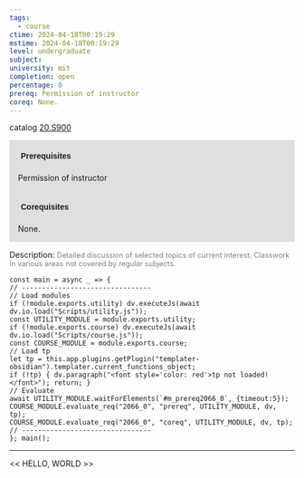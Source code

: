 ```yaml
---
tags:
  - course
ctime: 2024-04-18T00:19:29
mstime: 2024-04-18T00:19:29
level: undergraduate
subject: 
university: mit
completion: open
percentage: 0
prereq: Permission of instructor
coreq: None.
---
```


catalog [20.S900](http://student.mit.edu/catalog/m20a.html#20.S900)

<span style="display: block; padding: 15px; background-color: rgb(100, 100, 100, 0.2);"><font id="m_prereq2066_0" style="display: block; font-family: Arial, sans-serif; font-weight: bold; padding: 5px">Prerequisites</font><br><span id="prereq2066_0">Permission of instructor</span></span>
<span style="display: block; padding: 15px; background-color: rgb(100, 100, 100, 0.2);"><font id="m_coreq2066_0" style="display: block; font-family: Arial, sans-serif; font-weight: bold; padding: 5px">Corequisites</font><br><span id="coreq2066_0">None.</span></span>

<font style="">Description:</font>
<font style="color: grey; font-size: 0.8rem;">Detailed discussion of selected topics of current interest. Classwork in various areas not covered by regular subjects.</font>

```dataviewjs
const main = async _ => {
// --------------------------------
// Load modules
if (!module.exports.utility) dv.executeJs(await dv.io.load("Scripts/utility.js"));
const UTILITY_MODULE = module.exports.utility;
if (!module.exports.course) dv.executeJs(await dv.io.load("Scripts/course.js"));
const COURSE_MODULE = module.exports.course;
// Load tp
let tp = this.app.plugins.getPlugin("templater-obsidian").templater.current_functions_object;
if (!tp) { dv.paragraph("<font style='color: red'>tp not loaded!</font>"); return; }
// Evaluate
await UTILITY_MODULE.waitForElements(`#m_prereq2066_0`, {timeout:5});
COURSE_MODULE.evaluate_req("2066_0", "prereq", UTILITY_MODULE, dv, tp);
COURSE_MODULE.evaluate_req("2066_0", "coreq", UTILITY_MODULE, dv, tp);
// --------------------------------
}; main();
```

---

<< HELLO, WORLD >>
